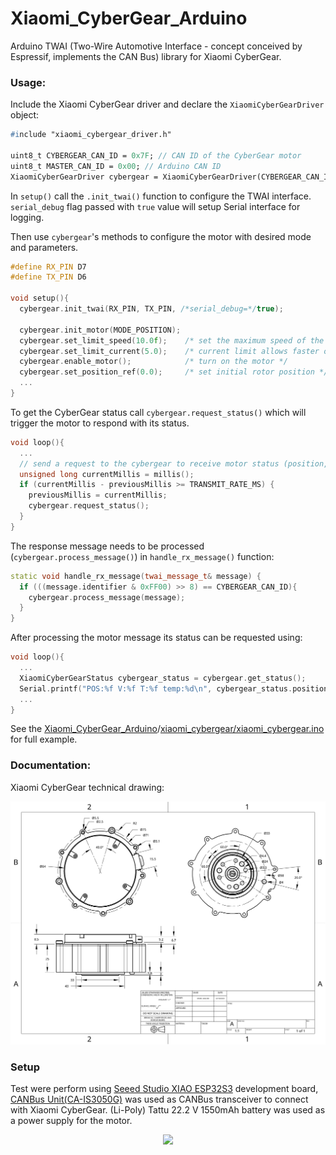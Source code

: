# Xiaomi_CyberGear_Arduino
Arduino TWAI (Two-Wire Automotive Interface - concept conceived by Espressif, implements the CAN Bus) library for Xiaomi CyberGear.


### Usage:
Include the Xiaomi CyberGear driver and declare the `XiaomiCyberGearDriver` object:

```pp
#include "xiaomi_cybergear_driver.h"

uint8_t CYBERGEAR_CAN_ID = 0x7F; // CAN ID of the CyberGear motor
uint8_t MASTER_CAN_ID = 0x00; // Arduino CAN ID
XiaomiCyberGearDriver cybergear = XiaomiCyberGearDriver(CYBERGEAR_CAN_ID, MASTER_CAN_ID);
```

In `setup()` call the `.init_twai()` function to configure the TWAI interface.
`serial_debug` flag passed with `true` value will setup Serial interface for logging.

Then use `cybergear`'s methods to configure the motor with desired mode and parameters.

```cpp
#define RX_PIN D7
#define TX_PIN D6

void setup(){
  cybergear.init_twai(RX_PIN, TX_PIN, /*serial_debug=*/true);

  cybergear.init_motor(MODE_POSITION);
  cybergear.set_limit_speed(10.0f);    /* set the maximum speed of the motor */
  cybergear.set_limit_current(5.0);    /* current limit allows faster operation */
  cybergear.enable_motor();            /* turn on the motor */
  cybergear.set_position_ref(0.0);     /* set initial rotor position */
  ...
}
```

To get the CyberGear status call `cybergear.request_status()` which will trigger the motor to respond with its status.<br/>
```cpp
void loop(){
  ...
  // send a request to the cybergear to receive motor status (position, speed, torque, temperature)
  unsigned long currentMillis = millis();
  if (currentMillis - previousMillis >= TRANSMIT_RATE_MS) {
    previousMillis = currentMillis;
    cybergear.request_status();
  }
}
```

The response message needs to be processed (`cybergear.process_message()`) in `handle_rx_message()` function:
```cpp
static void handle_rx_message(twai_message_t& message) {
  if (((message.identifier & 0xFF00) >> 8) == CYBERGEAR_CAN_ID){
    cybergear.process_message(message);
  }
}
```
After processing the motor message its status can be requested using:
```cpp
void loop(){
  ...
  XiaomiCyberGearStatus cybergear_status = cybergear.get_status();
  Serial.printf("POS:%f V:%f T:%f temp:%d\n", cybergear_status.position, cybergear_status.speed, cybergear_status.torque, cybergear_status.temperature);
  ...
}
```

See the [Xiaomi_CyberGear_Arduino](https://github.com/DanielKalicki/Xiaomi_CyberGear_Arduino/tree/main)/[xiaomi_cybergear/xiaomi_cybergear.ino](https://github.com/DanielKalicki/Xiaomi_CyberGear_Arduino/tree/main/xiaomi_cybergear/xiaomi_cybergear.ino) for  full example.

### Documentation:
Xiaomi CyberGear technical drawing:
<p align="center">
  <img src="https://raw.githubusercontent.com/DanielKalicki/Xiaomi_CyberGear_Arduino/main/technical_drawing/Xiaomi CyberGear.jpeg">
</p>

### Setup
Test were perform using [Seeed Studio XIAO ESP32S3](https://www.seeedstudio.com/XIAO-ESP32S3-p-5627.html) development board, [CANBus Unit(CA-IS3050G)](https://shop.m5stack.com/products/canbus-unitca-is3050g) was used as CANBus transceiver to connect with Xiaomi CyberGear. (Li-Poly) Tattu 22.2 V 1550mAh battery was used as a power supply for the motor.
<p align="center">
  <img src="https://raw.githubusercontent.com/DanielKalicki/Xiaomi_CyberGear_Arduino/main/_img/test_setup.jpeg">
</p>
